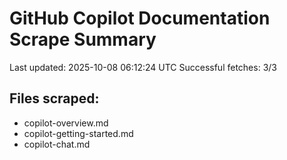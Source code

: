 # GitHub Copilot Documentation Scrape Summary

Last updated: 2025-10-08 06:12:24 UTC
Successful fetches: 3/3

## Files scraped:
- copilot-overview.md
- copilot-getting-started.md
- copilot-chat.md
